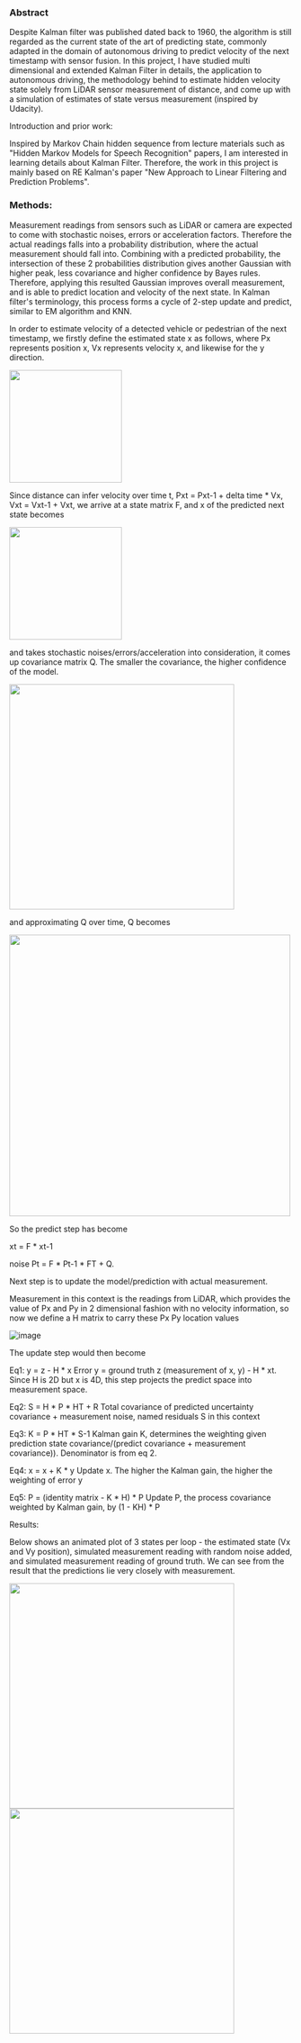 ### Abstract

Despite Kalman filter was published dated back to 1960, the algorithm is still regarded as the current state of the art of predicting state, commonly adapted in the domain of autonomous driving to predict velocity of the next timestamp with sensor fusion.  In this project, I have studied multi dimensional and extended Kalman Filter in details, the application to autonomous driving, the methodology behind to estimate hidden velocity state solely from LiDAR sensor measurement of distance, and come up with a simulation of estimates of state versus measurement (inspired by Udacity).

Introduction and prior work: 

Inspired by Markov Chain hidden sequence from lecture materials such as "Hidden Markov Models for Speech Recognition" papers, I am interested in learning details about Kalman Filter.  Therefore, the work in this project is mainly based on RE Kalman's paper "New Approach to Linear Filtering and Prediction Problems".

### Methods:

Measurement readings from sensors such as LiDAR or camera are expected to come with stochastic noises, errors or acceleration factors.  Therefore the actual readings falls into a probability distribution, where the actual measurement should fall into.  Combining with a predicted probability, the intersection of these 2 probabilities distribution gives another Gaussian with higher peak, less covariance and higher confidence by Bayes rules.  Therefore, applying this resulted Gaussian improves overall measurement, and is able to predict location and velocity of the next state.  In Kalman filter's terminology, this process forms a cycle of 2-step update and predict, similar to EM algorithm and KNN.

In order to estimate velocity of a detected vehicle or pedestrian of the next timestamp, we firstly define the estimated state x as follows, where Px represents position x, Vx represents velocity x, and likewise for the y direction.

<img src="https://user-images.githubusercontent.com/21034990/222509524-e55b22e9-8e37-4676-91bb-01f5275db989.png" width = 200>
  
Since distance can infer velocity over time t, Pxt = Pxt-1 + delta time * Vx, Vxt = Vxt-1 + Vxt, we arrive at a state matrix F, and x of the predicted next state becomes 

<img src="https://user-images.githubusercontent.com/21034990/222509563-1ae4d747-2460-47fb-99e0-5ec90fc6c9bb.png" width = 200>

and takes stochastic noises/errors/acceleration into consideration, it comes up covariance matrix Q.  The smaller the covariance, the higher confidence of the model.

<img src="https://user-images.githubusercontent.com/21034990/222509952-8f2fb1ac-2709-4cf1-80c8-fc4c0b3bfb9d.png" width = 400>

and approximating Q over time, Q becomes

<img src="https://user-images.githubusercontent.com/21034990/222510111-ecc2ae1b-8415-4fcd-92bf-b9454988420c.png" width = 500>

So the predict step has become

xt = F * xt-1

noise Pt = F * Pt-1 * FT + Q.

Next step is to update the model/prediction with actual measurement. 

Measurement in this context is the readings from LiDAR, which provides the value of Px and Py in 2 dimensional fashion with no velocity information, so now we define a H matrix to carry these Px Py location values 

![image](https://user-images.githubusercontent.com/21034990/222510182-1dd58a6d-0aad-4097-946c-30448dab37a5.png)

The update step would then become

Eq1: y = z - H * x                     Error y = ground truth z (measurement of x, y) - H * xt.  Since H is 2D but x is 4D, this step projects the predict space into measurement space.  

Eq2: S = H * P * HT + R          Total covariance of predicted uncertainty covariance + measurement noise, named residuals S in this context

Eq3: K = P * HT * S-1               Kalman gain K, determines the weighting given prediction state covariance/(predict covariance + measurement covariance)).  Denominator is from eq 2.

Eq4: x = x + K * y                    Update x.  The higher the Kalman gain, the higher the weighting of error y

Eq5: P = (identity matrix - K * H) * P           Update P, the process covariance weighted by Kalman gain, by (1 - KH) * P



Results: 

Below shows an animated plot of 3 states per loop - the estimated state (Vx and Vy position), simulated measurement reading with random noise added, and simulated measurement reading of ground truth.  We can see from the result that the predictions lie very closely with measurement.

<img src="https://user-images.githubusercontent.com/21034990/222510357-fea6c08d-6eb5-4d27-99b1-02a8a3fd1934.png" width=400><img src="https://user-images.githubusercontent.com/21034990/222510515-3a228ff8-5429-4cab-bae5-c29928292589.png" width=400>

